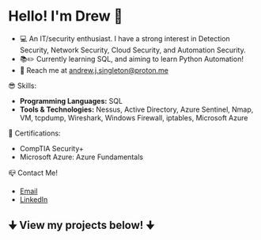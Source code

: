 # Hello! I'm Drew 👋 
- 💻 An IT/security enthusiast. I have a strong interest in Detection Security, Network Security, Cloud Security, and Automation Security.
- 📚✏️ Currently learning SQL, and aiming to learn Python Automation!
- 📩 Reach me at andrew.j.singleton@proton.me

😎 Skills:
- **Programming Languages:** SQL
- **Tools & Technologies:** Nessus, Active Directory, Azure Sentinel, Nmap, VM, tcpdump, Wireshark, Windows Firewall, iptables, Microsoft Azure

📜 Certifications:
- CompTIA Security+
- Microsoft Azure: Azure Fundamentals

📪 Contact Me!
- [Email](mailto:andrew.j.singleton@proton.me)
- [LinkedIn](https://www.linkedin.com/in/andrewsingleton2/)

## 🠋 View my projects below! 🠋

